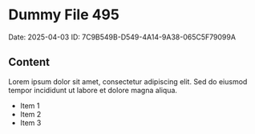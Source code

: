 # Dummy File 495

Date: 2025-04-03
ID: 7C9B549B-D549-4A14-9A38-065C5F79099A

## Content

Lorem ipsum dolor sit amet, consectetur adipiscing elit.
Sed do eiusmod tempor incididunt ut labore et dolore magna aliqua.

* Item 1
* Item 2
* Item 3

